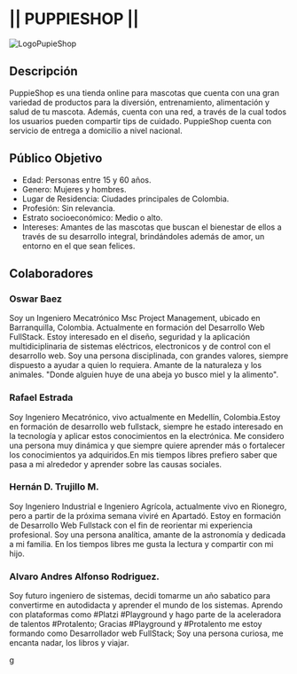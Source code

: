 # || PUPPIESHOP ||

![LogoPupieShop](https://user-images.githubusercontent.com/91704080/143088703-6ddc1b18-a004-419d-a22e-e754f7e5e2d2.png)


## Descripción
PuppieShop es una tienda online para mascotas que cuenta con una gran variedad de productos para la diversión, entrenamiento, alimentación y salud de tu mascota. Además, cuenta con una red, a través de la cual todos los usuarios pueden compartir tips de cuidado. PuppieShop cuenta con servicio de entrega a domicilio a nivel nacional.

## Público Objetivo
- Edad: Personas entre 15 y 60 años.
- Genero: Mujeres y hombres.
- Lugar de Residencia: Ciudades principales de Colombia.
- Profesión: Sin relevancia.
- Estrato socioeconómico: Medio o alto.
- Intereses: Amantes de las mascotas que buscan el bienestar de ellos a través de su desarrollo integral, brindándoles además de amor, un entorno en el que sean felices.

## Colaboradores

### Oswar Baez
Soy un Ingeniero Mecatrónico Msc Project Management,  ubicado en Barranquilla, Colombia. Actualmente en formación del Desarrollo Web FullStack. Estoy interesado en el diseño, seguridad y la aplicación multidiciplinaria de sistemas eléctricos, electronicos y de control con el desarrollo web.
Soy una persona disciplinada, con grandes valores, siempre dispuesto a ayudar a quien lo requiera.
Amante de la naturaleza y los animales. "Donde alguien huye de una abeja yo busco miel y la alimento".

### Rafael Estrada
Soy Ingeniero Mecatrónico, vivo actualmente en Medellín, Colombia.Estoy en formación de desarrollo web fullstack, siempre he estado interesado en la tecnología y aplicar estos conocimientos en la electrónica.
Me considero una persona muy dinámica y que siempre quiere aprender más o fortalecer los conocimientos ya adquiridos.En mis tiempos libres prefiero saber que pasa a mi alrededor y aprender sobre las causas sociales.

### Hernán D. Trujillo M.
Soy Ingeniero Industrial e Ingeniero Agrícola, actualmente vivo en Rionegro, pero a partir de la próxima semana viviré en Apartadó. Estoy en formación de Desarrollo Web Fullstack con el fin de reorientar mi experiencia profesional.
Soy una persona analítica, amante de la astronomía y dedicada a mi familia. En los tiempos libres me gusta la lectura y compartir con mi hijo.

### Alvaro Andres Alfonso Rodriguez.

Soy futuro ingeniero de sistemas, decidi tomarme un año sabatico para convertirme en autodidacta y aprender el mundo de los sistemas. Aprendo con plataformas como #Platzi #Playground y hago parte de la aceleradora de talentos #Protalento; Gracias  #Playground y #Protalento me estoy formando como Desarrollador web FullStack; Soy una persona curiosa, me encanta nadar, los libros y viajar.






g